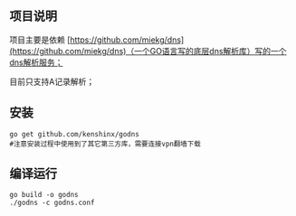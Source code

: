 ## 项目说明

项目主要是依赖 [https://github.com/miekg/dns](https://github.com/miekg/dns)（一个GO语言写的底层dns解析库）写的一个dns解析服务；

目前只支持A记录解析；

##  安装

    go get github.com/kenshinx/godns 
    #注意安装过程中使用到了其它第三方库，需要连接vpn翻墙下载

## 编译运行

    go build -o godns
    ./godns -c godns.conf